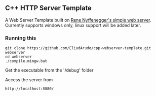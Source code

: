 ## C++ HTTP Server Template
A Web Server Template built on [Rene Nyffenegger's simple web server](https://github.com/ReneNyffenegger/cpp-webserver).
Currently supports windows only, linux support will be added later.

### Running this
```
git clone https://github.com/EliudArudo/cpp-webserver-template.git webserver
cd webserver
./compile.mingw.bat
```

Get the executable from the '/debug' folder

Access the server from 
```
http://localhost:8080/
```

